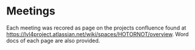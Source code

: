 # Meetings
Each meeting was recored as page on the projects confluence found at https://lvl4project.atlassian.net/wiki/spaces/HOTORNOT/overview. Word docs of each page are also provided.


